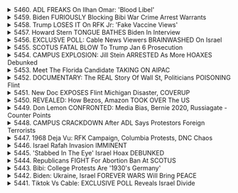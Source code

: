 <details>
<summary>5460. ADL FREAKS On Ilhan Omar: 'Blood Libel'</summary><br>

<a href="https://www.youtube.com/watch?v=9dDjPDXbhqA" target="_blank">
    <img src="https://img.youtube.com/vi/9dDjPDXbhqA/maxresdefault.jpg" 
        alt="[Youtube]" width="200">
</a>

# ADL FREAKS On Ilhan Omar: 'Blood Libel'


</details>

<details>
<summary>5459. Biden FURIOUSLY Blocking Bibi War Crime Arrest Warrants</summary><br>

<a href="https://www.youtube.com/watch?v=8siy0JsjDPc" target="_blank">
    <img src="https://img.youtube.com/vi/8siy0JsjDPc/maxresdefault.jpg" 
        alt="[Youtube]" width="200">
</a>

# Biden FURIOUSLY Blocking Bibi War Crime Arrest Warrants


</details>

<details>
<summary>5458. Trump LOSES IT On RFK Jr: 'Fake Vaccine Views'</summary><br>

<a href="https://www.youtube.com/watch?v=fPyL5oTHsls" target="_blank">
    <img src="https://img.youtube.com/vi/fPyL5oTHsls/maxresdefault.jpg" 
        alt="[Youtube]" width="200">
</a>

# Trump LOSES IT On RFK Jr: 'Fake Vaccine Views'


</details>

<details>
<summary>5457. Howard Stern TONGUE BATHES Biden In Interview</summary><br>

<a href="https://www.youtube.com/watch?v=GVaZCagJurk" target="_blank">
    <img src="https://img.youtube.com/vi/GVaZCagJurk/maxresdefault.jpg" 
        alt="[Youtube]" width="200">
</a>

# Howard Stern TONGUE BATHES Biden In Interview


</details>

<details>
<summary>5456. EXCLUSVE POLL: Cable News Viewers BRAINWASHED On Israel</summary><br>

<a href="https://www.youtube.com/watch?v=zWUR48grJuc" target="_blank">
    <img src="https://img.youtube.com/vi/zWUR48grJuc/maxresdefault.jpg" 
        alt="[Youtube]" width="200">
</a>

# EXCLUSVE POLL: Cable News Viewers BRAINWASHED On Israel


</details>

<details>
<summary>5455. SCOTUS FATAL BLOW To Trump Jan 6 Prosecution</summary><br>

<a href="https://www.youtube.com/watch?v=kC8Bx8XEVzY" target="_blank">
    <img src="https://img.youtube.com/vi/kC8Bx8XEVzY/maxresdefault.jpg" 
        alt="[Youtube]" width="200">
</a>

# SCOTUS FATAL BLOW To Trump Jan 6 Prosecution


</details>

<details>
<summary>5454. CAMPUS EXPLOSION: Jill Stein ARRESTED As More HOAXES Debunked</summary><br>

<a href="https://www.youtube.com/watch?v=iKLrcMByDps" target="_blank">
    <img src="https://img.youtube.com/vi/iKLrcMByDps/maxresdefault.jpg" 
        alt="[Youtube]" width="200">
</a>

# CAMPUS EXPLOSION: Jill Stein ARRESTED As More HOAXES Debunked


</details>

<details>
<summary>5453. Meet The Florida Candidate TAKING ON AIPAC</summary><br>

<a href="https://www.youtube.com/watch?v=1xNsLFLqPR4" target="_blank">
    <img src="https://img.youtube.com/vi/1xNsLFLqPR4/maxresdefault.jpg" 
        alt="[Youtube]" width="200">
</a>

# Meet The Florida Candidate TAKING ON AIPAC


</details>

<details>
<summary>5452. DOCUMENTARY: The REAL Story Of Wall St, Politicians POISONING Flint</summary><br>

<a href="https://www.youtube.com/watch?v=skA8m33jJMY" target="_blank">
    <img src="https://img.youtube.com/vi/skA8m33jJMY/maxresdefault.jpg" 
        alt="[Youtube]" width="200">
</a>

# DOCUMENTARY: The REAL Story Of Wall St, Politicians POISONING Flint


</details>

<details>
<summary>5451. New Doc EXPOSES Flint Michigan Disaster, COVERUP</summary><br>

<a href="https://www.youtube.com/watch?v=RBtmtaNcjpU" target="_blank">
    <img src="https://img.youtube.com/vi/RBtmtaNcjpU/maxresdefault.jpg" 
        alt="[Youtube]" width="200">
</a>

# New Doc EXPOSES Flint Michigan Disaster, COVERUP


</details>

<details>
<summary>5450. REVEALED: How Bezos, Amazon TOOK OVER The US</summary><br>

<a href="https://www.youtube.com/watch?v=Dw_rR4lFJzA" target="_blank">
    <img src="https://img.youtube.com/vi/Dw_rR4lFJzA/maxresdefault.jpg" 
        alt="[Youtube]" width="200">
</a>

# REVEALED: How Bezos, Amazon TOOK OVER The US


</details>

<details>
<summary>5449. Don Lemon CONFRONTED: Media Bias, Bernie 2020, Russiagate - Counter Points</summary><br>

<a href="https://www.youtube.com/watch?v=uivzHHDR7YE" target="_blank">
    <img src="https://img.youtube.com/vi/uivzHHDR7YE/maxresdefault.jpg" 
        alt="[Youtube]" width="200">
</a>

# Don Lemon CONFRONTED: Media Bias, Bernie 2020, Russiagate - Counter Points


</details>

<details>
<summary>5448. CAMPUS CRACKDOWN After ADL Says Protestors Foreign Terrorists</summary><br>

<a href="https://www.youtube.com/watch?v=-7HmJyvOiQA" target="_blank">
    <img src="https://img.youtube.com/vi/-7HmJyvOiQA/maxresdefault.jpg" 
        alt="[Youtube]" width="200">
</a>

# CAMPUS CRACKDOWN After ADL Says Protestors Foreign Terrorists


</details>

<details>
<summary>5447. 1968 Deja Vu: RFK Campaign, Columbia Protests, DNC Chaos</summary><br>

<a href="https://www.youtube.com/watch?v=MxSDxZDZHiA" target="_blank">
    <img src="https://img.youtube.com/vi/MxSDxZDZHiA/maxresdefault.jpg" 
        alt="[Youtube]" width="200">
</a>

# 1968 Deja Vu: RFK Campaign, Columbia Protests, DNC Chaos


</details>

<details>
<summary>5446. Israel Rafah Invasion IMMINENT</summary><br>

<a href="https://www.youtube.com/watch?v=0dEz_OHqD-g" target="_blank">
    <img src="https://img.youtube.com/vi/0dEz_OHqD-g/maxresdefault.jpg" 
        alt="[Youtube]" width="200">
</a>

# Israel Rafah Invasion IMMINENT


</details>

<details>
<summary>5445. 'Stabbed In The Eye' Israel Hoax DEBUNKED</summary><br>

<a href="https://www.youtube.com/watch?v=t1nXTlNpNkI" target="_blank">
    <img src="https://img.youtube.com/vi/t1nXTlNpNkI/maxresdefault.jpg" 
        alt="[Youtube]" width="200">
</a>

# 'Stabbed In The Eye' Israel Hoax DEBUNKED


</details>

<details>
<summary>5444. Republicans FIGHT For Abortion Ban At SCOTUS</summary><br>

<a href="https://www.youtube.com/watch?v=mOzSQpp6LN4" target="_blank">
    <img src="https://img.youtube.com/vi/mOzSQpp6LN4/maxresdefault.jpg" 
        alt="[Youtube]" width="200">
</a>

# Republicans FIGHT For Abortion Ban At SCOTUS


</details>

<details>
<summary>5443. Bibi: College Protests Are '1930's Germany'</summary><br>

<a href="https://www.youtube.com/watch?v=M65Cf4c5oVo" target="_blank">
    <img src="https://img.youtube.com/vi/M65Cf4c5oVo/maxresdefault.jpg" 
        alt="[Youtube]" width="200">
</a>

# Bibi: College Protests Are '1930's Germany'


</details>

<details>
<summary>5442. Biden: Ukraine, Israel FOREVER WARS Will Bring PEACE</summary><br>

<a href="https://www.youtube.com/watch?v=VHsqRiWQWhY" target="_blank">
    <img src="https://img.youtube.com/vi/VHsqRiWQWhY/maxresdefault.jpg" 
        alt="[Youtube]" width="200">
</a>

# Biden: Ukraine, Israel FOREVER WARS Will Bring PEACE


</details>

<details>
<summary>5441. Tiktok Vs Cable: EXCLUSIVE POLL Reveals Israel Divide</summary><br>

<a href="https://www.youtube.com/watch?v=UwsA4uU82j4" target="_blank">
    <img src="https://img.youtube.com/vi/UwsA4uU82j4/maxresdefault.jpg" 
        alt="[Youtube]" width="200">
</a>

# Tiktok Vs Cable: EXCLUSIVE POLL Reveals Israel Divide


</details>

